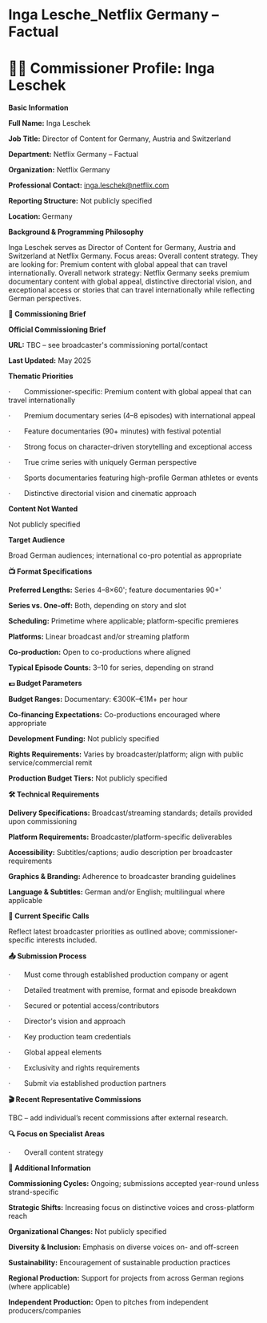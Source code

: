# Inga Lesche_Netflix Germany – Factual

# 🧑‍💼 Commissioner Profile: Inga Leschek

**Basic Information**

**Full Name:** Inga Leschek

**Job Title:** Director of Content for Germany, Austria and Switzerland

**Department:** Netflix Germany – Factual

**Organization:** Netflix Germany

**Professional Contact:** inga.leschek@netflix.com

**Reporting Structure:** Not publicly specified

**Location:** Germany

**Background & Programming Philosophy**

Inga Leschek serves as Director of Content for Germany, Austria and Switzerland at Netflix Germany. Focus areas: Overall content strategy. They are looking for: Premium content with global appeal that can travel internationally. Overall network strategy: Netflix Germany seeks premium documentary content with global appeal, distinctive directorial vision, and exceptional access or stories that can travel internationally while reflecting German perspectives.

**📄 Commissioning Brief**

**Official Commissioning Brief**

**URL:** TBC – see broadcaster's commissioning portal/contact

**Last Updated:** May 2025

**Thematic Priorities**

·       Commissioner-specific: Premium content with global appeal that can travel internationally

·       Premium documentary series (4–8 episodes) with international appeal

·       Feature documentaries (90+ minutes) with festival potential

·       Strong focus on character-driven storytelling and exceptional access

·       True crime series with uniquely German perspective

·       Sports documentaries featuring high-profile German athletes or events

·       Distinctive directorial vision and cinematic approach

**Content Not Wanted**

Not publicly specified

**Target Audience**

Broad German audiences; international co-pro potential as appropriate

**📺 Format Specifications**

**Preferred Lengths:** Series 4–8×60'; feature documentaries 90+'

**Series vs. One-off:** Both, depending on story and slot

**Scheduling:** Primetime where applicable; platform-specific premieres

**Platforms:** Linear broadcast and/or streaming platform

**Co-production:** Open to co-productions where aligned

**Typical Episode Counts:** 3–10 for series, depending on strand

**💷 Budget Parameters**

**Budget Ranges:** Documentary: €300K–€1M+ per hour

**Co-financing Expectations:** Co-productions encouraged where appropriate

**Development Funding:** Not publicly specified

**Rights Requirements:** Varies by broadcaster/platform; align with public service/commercial remit

**Production Budget Tiers:** Not publicly specified

**🛠️ Technical Requirements**

**Delivery Specifications:** Broadcast/streaming standards; details provided upon commissioning

**Platform Requirements:** Broadcaster/platform-specific deliverables

**Accessibility:** Subtitles/captions; audio description per broadcaster requirements

**Graphics & Branding:** Adherence to broadcaster branding guidelines

**Language & Subtitles:** German and/or English; multilingual where applicable

**📢 Current Specific Calls**

Reflect latest broadcaster priorities as outlined above; commissioner-specific interests included.

**📤 Submission Process**

·       Must come through established production company or agent

·       Detailed treatment with premise, format and episode breakdown

·       Secured or potential access/contributors

·       Director's vision and approach

·       Key production team credentials

·       Global appeal elements

·       Exclusivity and rights requirements

·       Submit via established production partners

**🎬 Recent Representative Commissions**

TBC – add individual’s recent commissions after external research.

**🔍 Focus on Specialist Areas**

·       Overall content strategy

**📅 Additional Information**

**Commissioning Cycles:** Ongoing; submissions accepted year-round unless strand-specific

**Strategic Shifts:** Increasing focus on distinctive voices and cross-platform reach

**Organizational Changes:** Not publicly specified

**Diversity & Inclusion:** Emphasis on diverse voices on- and off-screen

**Sustainability:** Encouragement of sustainable production practices

**Regional Production:** Support for projects from across German regions (where applicable)

**Independent Production:** Open to pitches from independent producers/companies